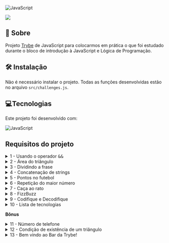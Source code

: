![JavaScript](https://img.shields.io/badge/javascript-%23323330.svg?style=for-the-badge&logo=javascript&logoColor=%23F7DF1E)

![](https://socialify.git.ci/rafaelgeronimo/trybe-project-playground-functions/image?description=1&descriptionEditable=%5BTrybe%20Project%5D%20Playground%20Functions&font=Bitter&language=1&owner=1&pattern=Circuit%20Board&theme=Light)

## 📒 Sobre

Projeto [Trybe](https://www.betrybe.com/) de JavaScript para colocarmos em prática o que foi estudado durante o bloco de introdução à JavaScript e Lógica de Programação.

## 🛠 Instalação
Não é necessário instalar o projeto. Todas as funções desenvolvidas estão no arquivo `src/challenges.js`.

## 💻Tecnologias
Este projeto foi desenvolvido com:

![JavaScript](https://img.shields.io/badge/javascript-%23323330.svg?style=for-the-badge&logo=javascript&logoColor=%23F7DF1E)
## Requisitos do projeto

<details>
  <summary>
    1 - Usando o operador <kbd>&&</kbd>
  </summary>
  <ul>
    <li>
      JavaScript possui um operador lógico <kbd>&&</kbd>, o qual recebe dois valores e retorna <kbd>true</kbd> se ambos os valores são verdadeiros, e retorna <kbd>false</kbd> se algum dos valores não o for.
      Considerando isso, crie uma função chamada `compareTrue` que, ao receber dois booleanos:
      <li>
        Retorne <kbd>true</kbd> se ambos os valores são verdadeiros;
      </li>
      <li>
        Retorne <kbd>false</kbd> se um ou ambos os parâmetros forem falsos.
      </li>
      Faça a função utilizando o operador <kbd>&&</kbd>.
    </li>
  </ul>
</details>
<details>
  <summary>
    2 - Área do triângulo
  </summary>
  <ul>
    <li>
      Escreva uma função com o nome <kbd>calcArea</kbd> que receba um valor de base (chamado <kbd>base</kbd>) e outro de altura (chamado <kbd>height</kbd>) de um triângulo e retorne o cálculo da sua área.
      Lembre-se que a área de um triângulo é calculada através da seguinte fórmula: (base * altura) / 2.
    </li>
  </ul>
</details>
<details>
  <summary>
    3 - Dividindo a frase
  </summary>
  <ul>
    <li>
      Escreva uma função com o nome <kbd>splitSentence</kbd>, a qual receberá uma string e retornará uma array de strings separadas por cada espaço na string original.
      Exemplo: se a função receber a string <kbd>"go Trybe"</kbd>, o retorno deverá ser <kbd>['go', 'Trybe']</kbd>.
    </li>
  </ul>
</details>
<details>
  <summary>
    4 - Concatenação de strings
  </summary>
  <ul>
    <li>
      Escreva uma função com o nome <kbd>concatName</kbd> que, ao receber uma array de strings, retorne uma string com o formato <kbd>'ÚLTIMO ITEM, PRIMEIRO ITEM'</kbd>, independente do tamanho da array.
      Isso quer dizer que, caso o parâmetro passado para <kbd>concatName</kbd> seja a Array ['Lucas', 'Cassiano', 'Ferraz', 'Paolillo'], a função deverá retornar <kbd>Paolillo, Lucas</kbd>.
    </li>
  </ul>
</details>
<details>
  <summary>
    5 - Pontos no futebol
  </summary>
  <ul>
    <li>
    Escreva uma função com o nome <kbd>footballPoints</kbd> que receba o número de vitórias (esse parâmetro deverá se chamar <kbd>wins</kbd>) e o número de empates (esse parâmetro deverá se chamar <kbd>ties</kbd>) e retorne a quantidade de pontos que o time marcou em um campeonato.
    Para tanto, considere que cada vitória vale 3 pontos e cada empate vale 1 ponto.
    </li>
  </ul>
</details>
<details>
  <summary>
    6 - Repetição do maior número
  </summary>
  <ul>
    <li>
      Escreva uma função chamada <kbd>highestCount</kbd> que, ao receber uma array de números, retorne  a quantidade de vezes que o maior deles se repete.
      Exemplo: caso o parâmetro de <kbd>highestCount</kbd> seja uma array com valores <kbd>[9, 1, 2, 3, 9, 5, 7]</kbd>, a função deverá retornar <kbd>2</kbd>, que é a quantidade de vezes que o número <kbd>9</kbd> (maior número do array) se repete.
    </li>
  </ul>
</details>
<details>
  <summary>
    7 - Caça ao rato
  </summary>
  <ul>
    <li>
      Imagine que existem dois gatos, os quais chamaremos de <kbd>cat1</kbd> e <kbd>cat2</kbd>, e que ambos estão atrás de um rato chamado <kbd>mouse</kbd>. Imagine que cada um dos três animais está em uma posição representada por um número.
      Sabendo disso, crie uma função chamada <kbd>catAndMouse</kbd> que, ao receber a posição de <kbd>mouse</kbd>, <kbd>cat1</kbd> e <kbd>cat2</kbd>, ,<strong>nessa ordem</strong>, calcule as distâncias entre o rato e os gatos e retorne qual dos felinos irá alcançar o rato primeiro (sendo aquele que estará mais perto).
      Exemplo: caso o gato <kbd>cat2</kbd> esteja a 2 unidades de distância do rato, e <kbd>cat1</kbd> esteja a 3 unidades, sua função deverá retornar <kbd>"cat2"</kbd>.
      Caso os gatos estejam na mesma distância do rato, a função deverá retornar a string <kbd>"os gatos trombam e o rato foge"</kbd>.
    </li>
  </ul>
</details>
<details>
  <summary>
    8 - FizzBuzz
  </summary>
  <ul>
    <li>
      Crie uma função chamada <kbd>fizzBuzz</kbd> que receba uma array de números e retorne uma array da seguinte forma:
      - Para cada número da Array que seja divisível apenas por 3, apresente uma string <kbd>"fizz"</kbd>;
      - Para cada número da Array que seja divisível apenas por 5, apresente uma string <kbd>"buzz"</kbd>;
      - Caso o número seja divisível por 3 e 5, retorne a string <kbd>"fizzBuzz"</kbd>;
      - Caso o número não possa ser dividido por 3 nem por 5, retorne a string <kbd>"bug!"</kbd>;
      Exemplo: caso o parâmetro seja [2, 15, 7, 9, 45], sua função deverá retornar <kbd>["bug!", "fizzBuzz", "bug!", "fizz", "fizzBuzz"]</kbd>.
    </li>
  </ul>
</details>
<details>
  <summary>
    9 - Codifique e Decodifique
  </summary>
  <ul>
    <li>
      Crie duas funções: a primeira deverá se chamar <kbd>encode</kbd> e, ao receber uma string como parâmetro, deverá trocar todas as vogais minúsculas por números, de acordo com o formato a seguir:
      <pre>
        a -> 1 \
        e -> 2 \
        i -> 3 \
        o -> 4 \
        u -> 5
      </pre>
      Ou seja, caso o parâmetro de <kbd>encode</kbd> seja <kbd>"hi there!"</kbd>, o retorno deverá ser <kbd>"h3 th2r2!"</kbd>.
      A segunda função deverá se chamar <kbd>decode</kbd> e faz o contrário de <kbd>encode</kbd> - ou seja, recebe uma string contendo números no lugar de letras minúsculas e retornará uma string com vogais minúsculas no lugar dos números (então, caso o parâmetro de <kbd>decode</kbd> seja <kbd>"h3 th2r2!"</kbd>, o retorno deverá ser <kbd>"hi there!"</kbd>).
    </li>
  </ul>
</details>
<details>
  <summary>
    10 - Lista de tecnologias
  </summary>
  <ul>
    <li>
      Crie uma função que recebe um array de nomes de tecnologias que você quer aprender. Essa função deve receber também um segundo parâmetro chamado <kbd>name</kbd> com um nome.
      Para cada tecnologia no array, crie um objeto com a seguinte estrutura:
      <pre>
      {
        tech: "NomeTech",
        name: name
      }
      </pre>
      Estes objetos devem ser inseridos em uma nova lista em ordem crescente a partir do campo <kbd>tech</kbd> no objeto.
      A saída da sua função deve ser uma lista de objetos ordenada pelo campo <kbd>tech</kbd> dos objetos com o formato acima.
      Exemplo:
      <pre>
      Entradas da função:
      ["React", "Jest", "HTML", "CSS", "JavaScript"]
      "Lucas"
      // Saída:
      [
        {
          tech: "CSS",
          name: "Lucas"
        },
        {
          tech: "HTML",
          name: "Lucas"
        },
        {
          tech: "JavaScript",
          name: "Lucas"
        },
        {
          tech: "Jest",
          name: "Lucas"
        },
        {
          tech: "React",
          name: "Lucas"
        }
      ]
      </pre>
      Caso o array venha vazio sua função deve retornar 'Vazio!'
    </li>
  </ul>
</details>

**Bônus**
<details>
  <summary>
    11 - Número de telefone
  </summary>
  <ul>
    <li>
    Crie uma função chamada <kbd>generatePhoneNumber</kbd> que receba uma array com 11 números e retorne um número de telefone, respeitando parênteses, traços e espaços.
    Exemplo: caso o parâmetro da função seja [1, 2, 3, 4, 5, 6, 7, 8, 9, 0, 1], <kbd>generatePhoneNumber</kbd> deverá retornar <kbd>(12) 34567-8901</kbd>.
    - Se a função receber um array com tamanho diferente de 11, a mesma deve retornar <kbd>"Array com tamanho incorreto."</kbd>.
    - Caso algum dos números da array seja menor que 0, maior que 9 ou se repita 3 vezes ou mais, <kbd>generatePhoneNumber</kbd> deverá retornar a string <kbd>"não é possível gerar um número de telefone com esses valores"</kbd>.
    </li>
  </ul>
</details>
<details>
  <summary>
    12 - Condição de existência de um triângulo
  </summary>
  <ul>
    <li>
    Um triângulo é composto de três linhas: <kbd>lineA</kbd>, <kbd>lineB</kbd> e <kbd>lineC</kbd>. Crie uma função chamada <kbd>triangleCheck</kbd> que deverá receber as três linhas como parâmetro e retornar se é possível formar um triângulo com os valores apresentados de cada linha
    Para tanto, tenha em mente algumas considerações:
    - Para que seja possível formar um triângulo, é necessário que a medida de qualquer um dos lados seja menor que a soma das medidas dos outros dois e maior que o valor absoluto da diferença entre essas medidas.
    - Para obter o valor absoluto de um número em JavaScript, pesquise pela função <kbd>Math.abs</kbd>.
    - O retorno da sua função deverá ser um booleano.
    Exemplo: o retorno de <kbd>triangleCheck(10, 14, 8)</kbd> deverá ser <kbd>true</kbd>.
    </li>
  </ul>
</details>
<details>
  <summary>
    13 - Bem vindo ao Bar da Trybe!
  </summary>
  <ul>
    <li>
    Segundo as regras desse bar, a cada bebida deve-se beber um copo de água para que não se tenha ressaca.
    Crie a função <kbd>hydrate</kbd> que recebe uma string, e retorne a sugestão de quantos copos de água você deve beber. Exemplos:
    <pre>
    String recebida:
      "1 cerveja"
    String retornada:
      "1 copo de água"
    </pre>
    <pre>
    String recebida:
      "1 cachaça, 5 cervejas e 1 copo de vinho"
    String retornada:
      "7 copos de água"
    </pre>
    <pre>
    String recebida:
      "1 cachaça, 5 cervejas e 1 copo de vinho"
    String retornada:
      "7 copos de água"
    </pre>
    <strong>Notas</strong>
    - Para simplificar, consideraremos que qualquer coisa com um número à frente é uma bebida **e que a sua string sempre virá com o formato quantidade (em número) + tipo da bebida.
    - O número na frente de cada bebida está no intervalo entre 1 e 9.
    <strong>Dica:</strong> pesquise por algo similar a <kbd>get all integers inside a string js</kbd>.
    </li>
  </ul>
</details>

